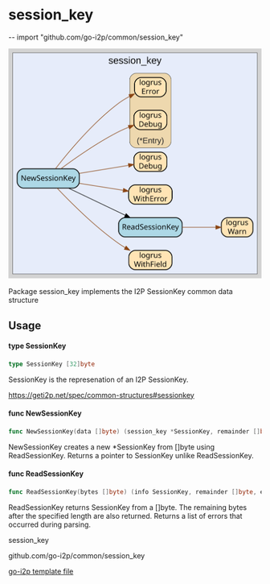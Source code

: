 # session_key
--
    import "github.com/go-i2p/common/session_key"

![session_key.svg](session_key.svg)

Package session_key implements the I2P SessionKey common data structure

## Usage

#### type SessionKey

```go
type SessionKey [32]byte
```

SessionKey is the represenation of an I2P SessionKey.

https://geti2p.net/spec/common-structures#sessionkey

#### func  NewSessionKey

```go
func NewSessionKey(data []byte) (session_key *SessionKey, remainder []byte, err error)
```
NewSessionKey creates a new *SessionKey from []byte using ReadSessionKey.
Returns a pointer to SessionKey unlike ReadSessionKey.

#### func  ReadSessionKey

```go
func ReadSessionKey(bytes []byte) (info SessionKey, remainder []byte, err error)
```
ReadSessionKey returns SessionKey from a []byte. The remaining bytes after the
specified length are also returned. Returns a list of errors that occurred
during parsing.



session_key 

github.com/go-i2p/common/session_key

[go-i2p template file](/template.md)
